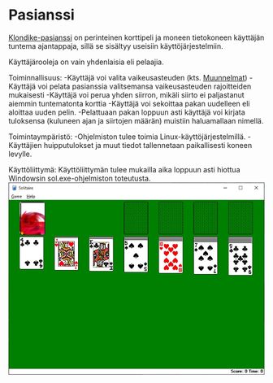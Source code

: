 # Pasianssi

[Klondike-pasianssi](https://fi.wikipedia.org/wiki/Klondike-pasianssi) on perinteinen korttipeli ja moneen tietokoneen käyttäjän tuntema ajantappaja, sillä se sisältyy useisiin käyttöjärjestelmiin.

Käyttäjärooleja on vain yhdenlaisia eli pelaajia.

Toiminnallisuus:
-Käyttäjä voi valita vaikeusasteuden (kts. [Muunnelmat](https://fi.wikipedia.org/wiki/Klondike-pasianssi#Muunnelmia))
-Käyttäjä voi pelata pasianssia valitsemansa vaikeusasteuden rajoitteiden mukaisesti
-Käyttäjä voi perua yhden siirron, mikäli siirto ei paljastanut aiemmin tuntematonta korttia
-Käyttäjä voi sekoittaa pakan uudelleen eli aloittaa uuden pelin.
-Pelattuaan pakan loppuun asti käyttäjä voi kirjata tuloksensa (kuluneen ajan ja siirtojen määrän) muistiin haluamallaan nimellä.

Toimintaympäristö:
-Ohjelmiston tulee toimia Linux-käyttöjärjestelmillä.
-Käyttäjien huipputulokset ja muut tiedot tallennetaan paikallisesti koneen levylle.

Käyttöliittymä:
Käyttöliittymän tulee mukailla aika loppuun asti hiottua Windowsin sol.exe-ohjelmiston toteutusta. 
![sol.exe](/dokumentaatio/solitaire-windows.jpeg)